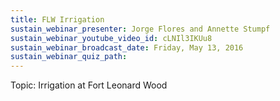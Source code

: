 ```yaml
---
title: FLW Irrigation
sustain_webinar_presenter: Jorge Flores and Annette Stumpf
sustain_webinar_youtube_video_id: cLNIl3IKUu8
sustain_webinar_broadcast_date: Friday, May 13, 2016
sustain_webinar_quiz_path:
---
```


Topic: Irrigation at Fort Leonard Wood
